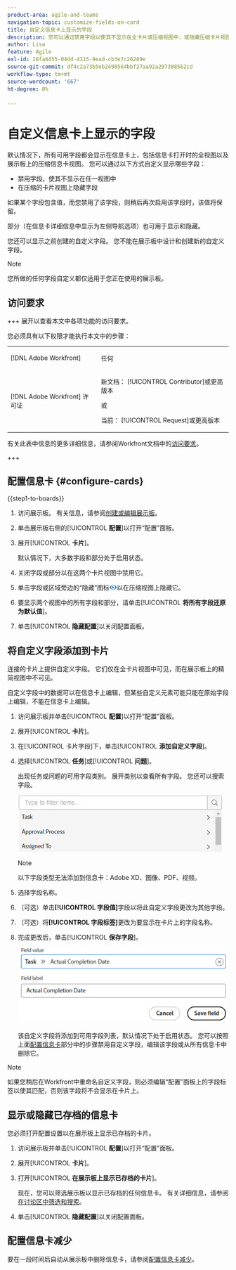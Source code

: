 ```yaml
---
product-area: agile-and-teams
navigation-topic: customize-fields-on-card
title: 自定义信息卡上显示的字段
description: 您可以通过禁用字段以使其不显示在全卡片或压缩视图中，或隐藏压缩卡片视图上的字段来自定义要在卡片上显示的字段。
author: Lisa
feature: Agile
exl-id: 28fa6455-04dd-4115-9ead-cb3e7c26289e
source-git-commit: df4c2a73b5eb2498564bbf27aa92a297388562cd
workflow-type: tm+mt
source-wordcount: '667'
ht-degree: 0%

---
```


# 自定义信息卡上显示的字段

默认情况下，所有可用字段都会显示在信息卡上，包括信息卡打开时的全视图以及展示板上的压缩信息卡视图。 您可以通过以下方式自定义显示哪些字段：

* 禁用字段，使其不显示在任一视图中
* 在压缩的卡片视图上隐藏字段

如果某个字段包含值，而您禁用了该字段，则稍后再次启用该字段时，该值将保留。

部分（在信息卡详细信息中显示为左侧导航选项）也可用于显示和隐藏。

您还可以显示之前创建的自定义字段。 您不能在展示板中设计和创建新的自定义字段。

>[!NOTE]
>
>您所做的任何字段自定义都仅适用于您正在使用的展示板。

## 访问要求

+++ 展开以查看本文中各项功能的访问要求。

您必须具有以下权限才能执行本文中的步骤：

<table style="table-layout:auto"> 
 <col> 
 <col> 
 <tbody> 
  <tr> 
   <td role="rowheader">[!DNL Adobe Workfront]</td> 
   <td> <p>任何</p> </td> 
  </tr> 
  <tr> 
   <td role="rowheader">[!DNL Adobe Workfront] 许可证</td> 
   <td> 
   <p>新文档： [!UICONTROL Contributor]或更高版本</p> 
   <p>或</p>
   <p>当前： [!UICONTROL Request]或更高版本</p>
   </td> 
  </tr> 
 </tbody> 
</table>

有关此表中信息的更多详细信息，请参阅Workfront文档中的[访问要求](/help/quicksilver/administration-and-setup/add-users/access-levels-and-object-permissions/access-level-requirements-in-documentation.md)。

+++

## 配置信息卡 {#configure-cards}

{{step1-to-boards}}

1. 访问展示板。 有关信息，请参阅[创建或编辑展示板](../../agile/get-started-with-boards/create-edit-board.md)。
1. 单击展示板右侧的&#x200B;[!UICONTROL **配置**]&#x200B;以打开“配置”面板。
1. 展开&#x200B;[!UICONTROL **卡片**]。

   默认情况下，大多数字段和部分处于启用状态。

1. 关闭字段或部分以在这两个卡片视图中禁用它。
1. 单击字段或区域旁边的“隐藏”图标![隐藏图标](assets/eye-hide-icon.png)以在压缩视图上隐藏它。
1. 要显示两个视图中的所有字段和部分，请单击&#x200B;[!UICONTROL **将所有字段还原为默认值**]。
1. 单击&#x200B;[!UICONTROL **隐藏配置**]&#x200B;以关闭配置面板。

## 将自定义字段添加到卡片

连接的卡片上提供自定义字段。 它们仅在全卡片视图中可见，而在展示板上的精简视图中不可见。

自定义字段中的数据可以在信息卡上编辑，但某些自定义元素可能只能在原始字段上编辑，不能在信息卡上编辑。

1. 访问展示板并单击&#x200B;[!UICONTROL **配置**]&#x200B;以打开“配置”面板。
1. 展开&#x200B;[!UICONTROL **卡片**]。
1. 在[!UICONTROL 卡片字段]下，单击&#x200B;[!UICONTROL **添加自定义字段**]。
1. 选择&#x200B;[!UICONTROL **任务**]&#x200B;或&#x200B;[!UICONTROL **问题**]。

   出现任务或问题的可用字段类别。 展开类别以查看所有字段。 您还可以搜索字段。

   ![搜索自定义字段](assets/boards-search-for-custom-field.png)

   >[!NOTE]
   >
   >以下字段类型无法添加到信息卡：Adobe XD、图像、PDF、视频。

1. 选择字段名称。
1. （可选）单击&#x200B;**[!UICONTROL 字段值]**&#x200B;字段以将此自定义字段更改为其他字段。
1. （可选）将&#x200B;**[!UICONTROL 字段标签]**&#x200B;更改为要显示在卡片上的字段名称。
1. 完成更改后，单击&#x200B;[!UICONTROL **保存字段**]。

   ![自定义字段值和标签](assets/save-custom-field-value-label.png)

   该自定义字段将添加到可用字段列表，默认情况下处于启用状态。 您可以按照上面[配置信息卡](customize-fields-on-card.md#configure-cards)部分中的步骤禁用自定义字段，编辑该字段或从所有信息卡中删除它。

>[!NOTE]
>
>如果您稍后在Workfront中重命名自定义字段，则必须编辑“配置”面板上的字段标签以使其匹配，否则该字段将不会显示在卡片上。

## 显示或隐藏已存档的信息卡

您必须打开配置设置以在展示板上显示已存档的卡片。

1. 访问展示板并单击&#x200B;[!UICONTROL **配置**]&#x200B;以打开“配置”面板。
1. 展开&#x200B;[!UICONTROL **卡片**]。
1. 打开&#x200B;[!UICONTROL **在展示板上显示已存档的卡片**]。

   现在，您可以筛选展示板以显示已存档的任何信息卡。 有关详细信息，请参阅[在讨论区中筛选和搜索](/help/quicksilver/agile/get-started-with-boards/filter-search-in-board.md)。

1. 单击&#x200B;[!UICONTROL **隐藏配置**]&#x200B;以关闭配置面板。

## 配置信息卡减少

要在一段时间后自动从展示板中删除信息卡，请参阅[配置信息卡减少](/help/quicksilver/agile/use-boards-agile-planning-tools/configure-card-falloff.md)。
